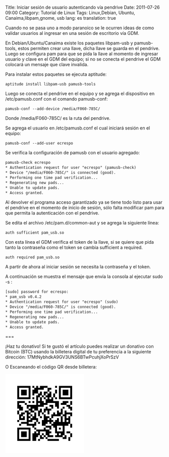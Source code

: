Title: Iniciar sesión de usuario autenticando vía pendrive
Date: 2011-07-26 09:00
Category: Tutorial de Linux
Tags: Linux,Debian, Ubuntu, Canaima,libpam,gnome, usb
lang: es
translation: true

Cuando no se pasa uno a modo paranoico se le ocurren ideas de como validar usuarios al ingresar en una sesión de escritorio vía GDM.

En Debian/Ubuntu/Canaima existe los paquetes libpam-usb y pamusb-tools, estos permiten crear una llave, dicha llave se guarda en el pendrive. Luego se configura pam para que se pida la llave al momento de ingresar usuario y clave en el GDM del equipo; si no se conecta el pendrive el GDM colocará un mensaje que clave invalida.

Para instalar estos paquetes se ejecuta aptitude:

```
aptitude install libpam-usb pamusb-tools
```

Luego se conecta el pendrive en el equipo y se agrega el dispositivo en /etc/pamusb.conf con el comando pamusb-conf:

```
pamusb-conf --add-device /media/F060-785C/
```

Donde /media/F060-785C/ es la ruta del pendrive.

Se agrega el usuario en /etc/pamusb.conf el cual iniciará sesión en el equipo:

```
pamusb-conf --add-user ecrespo
```

Se verifica la configuración de pamusb con el usuario agregado:

```
pamusb-check ecrespo
* Authentication request for user "ecrespo" (pamusb-check)
* Device "/media/F060-785C/" is connected (good).
* Performing one time pad verification...
* Regenerating new pads...
* Unable to update pads.
* Access granted.
```

Al devolver el programa acceso garantizado ya se tiene todo listo para usar el pendrive en el momento de inicio de sesión, sólo falta modificar pam para que permita la autenticación con el pendrive.

Se edita el archivo /etc/pam.d/common-aut y se agrega la siguiente línea:

```
auth sufficient pam_usb.so
```

Con esta línea el GDM verifica el token de la llave, si se quiere que pida tanto la contraseña como el token se cambia sufficient a required.

```
auth required pam_usb.so
```

A partir de ahora al iniciar sesión se necesita la contraseña y el token.

A continuación se muestra el mensaje que envía la consola al ejecutar sudo -s :

```
[sudo] password for ecrespo: 
* pam_usb v0.4.2
* Authentication request for user "ecrespo" (sudo)
* Device "/media/F060-785C/" is connected (good).
* Performing one time pad verification...
* Regenerating new pads...
* Unable to update pads.
* Access granted.
```



===

¡Haz tu donativo!
Si te gustó el artículo puedes realizar un donativo con Bitcoin (BTC)
usando la billetera digital de tu preferencia a la siguiente
dirección: 17MtNybhdkA9GV3UNS6BTwPcuhjXoPrSzV

O Escaneando el código QR desde billetera:

![17MtNybhdkA9GV3UNS6BTwPcuhjXoPrSzV](./images/17MtNybhdkA9GV3UNS6BTwPcuhjXoPrSzV.png)
